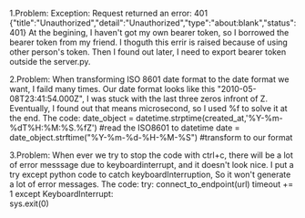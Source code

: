 1.Problem: Exception: Request returned an error: 401 {"title":"Unauthorized","detail":"Unauthorized","type":"about:blank","status":401}
At the begining, I haven't got my own bearer token, so I borrowed the bearer token from my friend. I thoguth this errir is raised because of using other person's token. Then I found out later, I need to export bearer token outside the server.py.

2.Problem: When transforming ISO 8601 date format to  the date format we want, I faild many times.
Our date format looks like this "2010-05-08T23:41:54.000Z", I was stuck with the last three zeros infront of Z. Eventually, I found out that means microsecond, so I used %f to solve it at the end.
The code:
     date_object = datetime.strptime(created_at,'%Y-%m-%dT%H:%M:%S.%fZ') #read the ISO8601 to datetime
     date = date_object.strftime("%Y-%m-%d-%H-%M-%S") #transform to our format

3.Problem: When ever we try to stop the code with ctrl+c, there will be a lot of error messsage due to keyboardinterrupt, and it doesn't look nice.
I put a try except python code to catch keyboardInterruption, So it won't generate a lot of error messages.
The code:
    try:
      connect_to_endpoint(url)
      timeout += 1
    except KeyboardInterrupt:  
      sys.exit(0)
